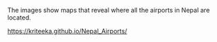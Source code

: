 The images show maps that reveal where all the airports in Nepal are located.

https://kriteeka.github.io/Nepal_Airports/
